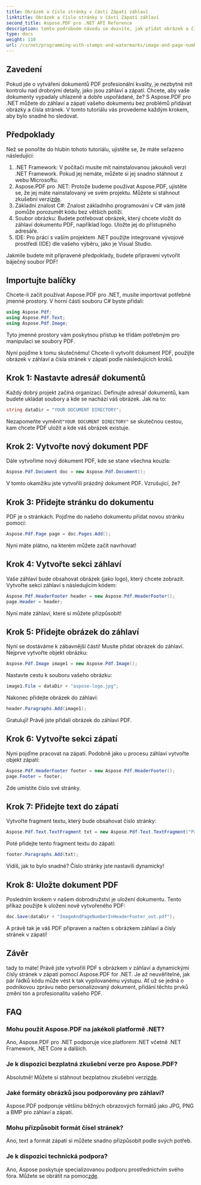 ```yaml
---
title: Obrázek a číslo stránky v části Zápatí záhlaví
linktitle: Obrázek a číslo stránky v části Zápatí záhlaví
second_title: Aspose.PDF pro .NET API Reference
description: tomto podrobném návodu se dozvíte, jak přidat obrázek a čísla stránek do záhlaví a zápatí PDF pomocí Aspose.PDF for .NET.
type: docs
weight: 110
url: /cs/net/programming-with-stamps-and-watermarks/image-and-page-number-in-header-footer-section/
---
```

## Zavedení

Pokud jde o vytváření dokumentů PDF profesionální kvality, je nezbytné mít kontrolu nad drobnými detaily, jako jsou záhlaví a zápatí. Chcete, aby vaše dokumenty vypadaly uhlazeně a dobře uspořádané, že? S Aspose.PDF pro .NET můžete do záhlaví a zápatí vašeho dokumentu bez problémů přidávat obrázky a čísla stránek. V tomto tutoriálu vás provedeme každým krokem, aby bylo snadné ho sledovat.

## Předpoklady

Než se ponoříte do hlubin tohoto tutoriálu, ujistěte se, že máte seřazeno následující:

1. .NET Framework: V počítači musíte mít nainstalovanou jakoukoli verzi .NET Framework. Pokud jej nemáte, můžete si jej snadno stáhnout z webu Microsoftu.
2.  Aspose.PDF pro .NET: Protože budeme používat Aspose.PDF, ujistěte se, že jej máte nainstalovaný ve svém projektu. Můžete si stáhnout zkušební verzi[zde](https://releases.aspose.com/pdf/net/).
3. Základní znalost C#: Znalost základního programování v C# vám jistě pomůže porozumět kódu bez větších potíží.
4. Soubor obrázku: Budete potřebovat obrázek, který chcete vložit do záhlaví dokumentu PDF, například logo. Uložte jej do přístupného adresáře. 
5. IDE: Pro práci s vaším projektem .NET použijte integrované vývojové prostředí (IDE) dle vašeho výběru, jako je Visual Studio.

Jakmile budete mít připravené předpoklady, budete připraveni vytvořit báječný soubor PDF!

## Importujte balíčky

Chcete-li začít používat Aspose.PDF pro .NET, musíte importovat potřebné jmenné prostory. V horní části souboru C# byste přidali:

```csharp
using Aspose.Pdf;
using Aspose.Pdf.Text;
using Aspose.Pdf.Image;
```

Tyto jmenné prostory vám poskytnou přístup ke třídám potřebným pro manipulaci se soubory PDF.

Nyní pojďme k tomu skutečnému! Chcete-li vytvořit dokument PDF, použijte obrázek v záhlaví a čísla stránek v zápatí podle následujících kroků.

## Krok 1: Nastavte adresář dokumentů

Každý dobrý projekt začíná organizací. Definujte adresář dokumentů, kam budete ukládat soubory a kde se nachází váš obrázek. Jak na to:

```csharp
string dataDir = "YOUR DOCUMENT DIRECTORY";
```

 Nezapomeňte vyměnit`"YOUR DOCUMENT DIRECTORY"` se skutečnou cestou, kam chcete PDF uložit a kde váš obrázek existuje.

## Krok 2: Vytvořte nový dokument PDF

Dále vytvoříme nový dokument PDF, kde se stane všechna kouzla:

```csharp
Aspose.Pdf.Document doc = new Aspose.Pdf.Document();
```

V tomto okamžiku jste vytvořili prázdný dokument PDF. Vzrušující, že?

## Krok 3: Přidejte stránku do dokumentu

PDF je o stránkách. Pojďme do našeho dokumentu přidat novou stránku pomocí:

```csharp
Aspose.Pdf.Page page = doc.Pages.Add();
```

Nyní máte plátno, na kterém můžete začít navrhovat!

## Krok 4: Vytvořte sekci záhlaví

Vaše záhlaví bude obsahovat obrázek (jako logo), který chcete zobrazit. Vytvořte sekci záhlaví s následujícím kódem:

```csharp
Aspose.Pdf.HeaderFooter header = new Aspose.Pdf.HeaderFooter();
page.Header = header;
```

Nyní máte záhlaví, které si můžete přizpůsobit!

## Krok 5: Přidejte obrázek do záhlaví

Nyní se dostáváme k zábavnější části! Musíte přidat obrázek do záhlaví. Nejprve vytvořte objekt obrázku:

```csharp
Aspose.Pdf.Image image1 = new Aspose.Pdf.Image();
```

Nastavte cestu k souboru vašeho obrázku:

```csharp
image1.File = dataDir + "aspose-logo.jpg";
```

Nakonec přidejte obrázek do záhlaví:

```csharp
header.Paragraphs.Add(image1);
```

Gratuluji! Právě jste přidali obrázek do záhlaví PDF.

## Krok 6: Vytvořte sekci zápatí

Nyní pojďme pracovat na zápatí. Podobně jako u procesu záhlaví vytvořte objekt zápatí:

```csharp
Aspose.Pdf.HeaderFooter footer = new Aspose.Pdf.HeaderFooter();
page.Footer = footer;
```

Zde umístíte číslo své stránky. 

## Krok 7: Přidejte text do zápatí

Vytvořte fragment textu, který bude obsahovat číslo stránky:

```csharp
Aspose.Pdf.Text.TextFragment txt = new Aspose.Pdf.Text.TextFragment("Page: ($p of $P ) ");
```

Poté přidejte tento fragment textu do zápatí:

```csharp
footer.Paragraphs.Add(txt);
```

Vidíš, jak to bylo snadné? Číslo stránky jste nastavili dynamicky!

## Krok 8: Uložte dokument PDF

Posledním krokem v našem dobrodružství je uložení dokumentu. Tento příkaz použijte k uložení nově vytvořeného PDF:

```csharp
doc.Save(dataDir + "ImageAndPageNumberInHeaderFooter_out.pdf");
```

A právě tak je váš PDF připraven a načten s obrázkem záhlaví a čísly stránek v zápatí!

## Závěr

tady to máte! Právě jste vytvořili PDF s obrázkem v záhlaví a dynamickými čísly stránek v zápatí pomocí Aspose.PDF for .NET. Je až neuvěřitelné, jak pár řádků kódu může vést k tak vypilovanému výstupu. Ať už se jedná o podnikovou zprávu nebo personalizovaný dokument, přidání těchto prvků změní tón a profesionalitu vašeho PDF.

## FAQ

### Mohu použít Aspose.PDF na jakékoli platformě .NET?
Ano, Aspose.PDF pro .NET podporuje více platforem .NET včetně .NET Framework, .NET Core a dalších.

### Je k dispozici bezplatná zkušební verze pro Aspose.PDF?
 Absolutně! Můžete si stáhnout bezplatnou zkušební verzi[zde](https://releases.aspose.com/).

### Jaké formáty obrázků jsou podporovány pro záhlaví?
Aspose.PDF podporuje většinu běžných obrazových formátů jako JPG, PNG a BMP pro záhlaví a zápatí.

### Mohu přizpůsobit formát čísel stránek?
Ano, text a formát zápatí si můžete snadno přizpůsobit podle svých potřeb.

### Je k dispozici technická podpora?
 Ano, Aspose poskytuje specializovanou podporu prostřednictvím svého fóra. Můžete se obrátit na pomoc[zde](https://forum.aspose.com/c/pdf/10).
